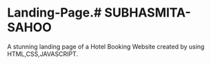 # Landing-Page.# SUBHASMITA-SAHOO 
A stunning landing page of a Hotel Booking Website created by using HTML,CSS,JAVASCRIPT.

